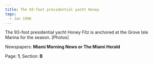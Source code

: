 ```yaml
---  
title: The 93-foot presidential yacht Honey  
tags:  
  - Jan 1996  
---  
```

  
The 93-foot presidential yacht Honey Fitz is anchored at the Grove Isle Marina for the season. [Photos]  
  
Newspapers: **Miami Morning News or The Miami Herald**  
  
Page: **1**, Section: **B** 
